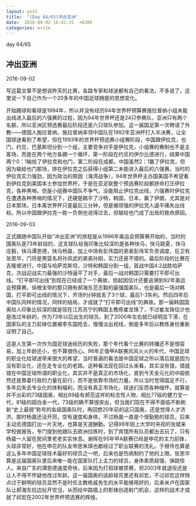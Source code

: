 ```yaml
---
layout: post
title:  "(Day 64/65)冲出亚洲"
date:  2016-09-02 16:42:35  +0300
categories: write
---
```


day 64/65

冲出亚洲
-

2016-09-02

写这篇文章不是想说昨天的比赛，各路专家和球迷都有自己的看法，不多说了。这里说一下自己作为一个20多年的中国足球拥趸的思想变化。

开始踢球和看球是1994年，所以并没有经历94年世界杯预算赛施拉普纳小组未能出线进入最后的六强赛的过程，因为94年世界杯还是24只参赛队，亚洲只有两个名额，所以亚洲区预选赛最后阶段还是六只球队参加。这一届国足第一次聘请了外教——德国人施拉普纳，施拉普纳率领中国队在1992年亚洲杯打入半决赛，让全国球迷看到了希望，但在1993年的世界杯预选赛小组赛阶段，中国跟伊拉克，也门，约旦，巴基斯坦分到一个组，主要竞争对手是伊拉克，小组赛的赛制也不是主客场，而是在两个地方各踢一个循环，第一阶段在约旦的伊尔比德进行，结果中国两个0：1输给了伊拉克和也门，第二阶段在成都，中国虽然2：1赢了伊拉克，但因为输给也门那场，排在伊拉克之后获得小组第二未能进入最后的六强赛。当时的伊拉克实力强劲，因为政治的原因（海湾战争），94年世界杯主办国美国不希望看到伊拉克到美国本土参加世界杯，于是在亚足联整个预选赛阶段都拼命打压伊拉克，各种黑哨，但是小组赛中国队不争气，没能阻止伊拉克出线，六强赛时伊拉克在遭遇各种黑哨的情况下，还硬是踢平了沙特，韩国，日本，赢了伊朗，尤其是对日本那场，日本离世界杯只差最后三分钟，但是被顽强的伊拉克人逼平痛失出线权。所以中国跟伊拉克一胜一负倒也说得过去，但输给也门成了出局的致命原因。

2016-09-03

正式跟随中国队开始“冲出亚洲”的旅程是从1996年奥运会预算赛开始的，当时的国奥队是73年龄段的，这支球队给我印象比较深的是各种快马，快马姚夏，快马庄毅，快马谭恩德，快马杨晨，加上中场有彭伟国的弟弟彭伟军负责调度，后卫有张恩华，门将是男篮名将孙凤武的弟弟孙刚，实力还是不错的。最后阶段的比赛在吉隆坡进行，中国与哈萨克斯坦，沙特和韩国分到一组，首战中国4:2战胜哈萨克，次战迎战实力最强的沙特逼平了对手，最后一战对韩国只需要打平即可出线。“打平即可出线”到现在已经成了一个典故，但起因估计还要追溯到92年奥运会预算赛，徐根宝带的那只拥有郝海东范志毅的最强国奥队，也是最后一场对韩国，打平即可出线的情况下，开场9分钟就丢了3个球，最后1-3失利。然后四年后中国队同样的情况，同样的结局，才成就了“打平即可出线”的典故。那一届韩国国奥给人印象比较深的就是现在江苏苏宁的韩国主教练崔龙珠了，不过崔龙珠估计也是改过年龄的，作为73年以后出生的球员，到了2000年左右就已经明显下滑，在国家队的主力前锋位置被李东国抢去，慢慢淡出视线，倒是多年后以教练身份重新证明了自己。

这是人生第一次作为国足球迷经历的失败，那个年代看个比赛的转播还不是很容易，加上年龄还小，也不算很伤心。96年正值甲A联赛风风火火的年代，中国足球的职业化给球迷带来很大的希望，当时普遍的看法是中国足球之所以落后就是因为没有职业化，还在走专业化的老路。这种看法现在回过头来看，其实没有错，错就错在中国足球所谓的职业化，其实并不是真正的市场化，直到今天金元化的中超依然还是靠着行政的力量在前行，而不是依靠市场的力量。所以当时觉得国足不行，多年后失去专业化的体制福利，而没有真正市场化，球迷们反而各种缅怀。就算是并不出彩的73级国奥，相比69级有郝范这样的标志性人物，相比77级的健力宝一代，81级的超白金一代，73级的确不算很突出，但当我们现在不得不面临不断刷新“史上最弱”称号的各级国奥队时，再回想20年前的这只国奥，还是觉得人才济济。那时杨晨还没开窍，空有速度和身体，不过杨晨一直是个很勤勉的球员，后来主动去德国打出一片天地，也算是天道酬勤。记得98年刚上大学时央视的张斌来学校做报告，专门提到他跟队去欧洲拉练时，到了宾馆所有队员都出去玩了，只有杨晨一人留在房间里老老实实休息。谢晖在95年甲A联赛已经是申花的主力前锋，头球非常好，他在申花的队友申思朱琪也都经过了职业联赛的洗礼。于根伟也算是这么多年中国足球技术最好的球员之一吧，后来也是伤病制约了他的上限。张恩华算是这届国奥队里后来唯一能在国家队打上主力的球员，身体素质超强，弹跳惊人。来自广东的谭恩德速度奇快，后来因为打假球被禁赛，但2003年就退役还是让人不得不怀疑他改过年龄。这一届国奥的适龄球员里还有祁宏，不过祁宏这样特点过于鲜明的球员显然不是时任主教练戚务生的水平能够用好的，后来米卢在国家队让郝海东拉边扯开空当，从而给中路插上的影锋创造射门机会，这样的战术才成就了祁宏在2002年世界杯预选赛的辉煌。


<!--end-->
